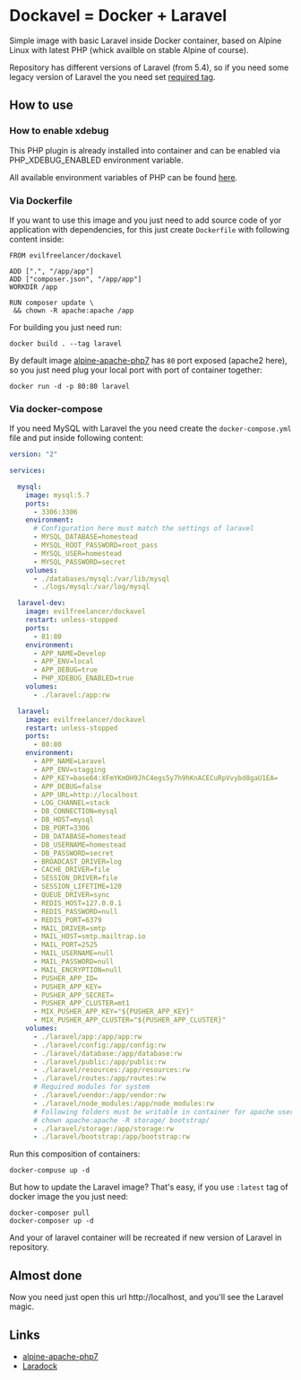 # Dockavel = Docker + Laravel

Simple image with basic Laravel inside Docker container, based on
Alpine Linux with latest PHP (whick availble on stable Alpine of
course).

Repository has different versions of Laravel (from 5.4), so if you need
some legacy version of Laravel the you need set [required tag](https://hub.docker.com/r/evilfreelancer/dockavel/tags/).

## How to use

### How to enable xdebug

This PHP plugin is already installed into container and can be enabled
via PHP_XDEBUG_ENABLED environment variable.

All available environment variables of PHP can be found
[here](https://github.com/EvilFreelancer/alpine-apache-php7).

### Via Dockerfile

If you want to use this image and you just need to add source code of
yor application with dependencies, for this just create `Dockerfile`
with following content inside:

```docker
FROM evilfreelancer/dockavel

ADD [".", "/app/app"]
ADD ["composer.json", "/app/app"]
WORKDIR /app

RUN composer update \
 && chown -R apache:apache /app
```

For building you just need run:

    docker build . --tag laravel

By default image [alpine-apache-php7](https://hub.docker.com/r/evilfreelancer/alpine-apache-php7/)
has `80` port exposed (apache2 here), so you just need plug your local
port with port of container together:

    docker run -d -p 80:80 laravel

### Via docker-compose

If you need MySQL with Laravel the you need create the
`docker-compose.yml` file and put inside following content:

```yml
version: "2"

services:

  mysql:
    image: mysql:5.7
    ports:
      - 3306:3306
    environment:
      # Configuration here must match the settings of laravel
      - MYSQL_DATABASE=homestead
      - MYSQL_ROOT_PASSWORD=root_pass
      - MYSQL_USER=homestead
      - MYSQL_PASSWORD=secret
    volumes:
      - ./databases/mysql:/var/lib/mysql
      - ./logs/mysql:/var/log/mysql

  laravel-dev:
    image: evilfreelancer/dockavel
    restart: unless-stopped
    ports:
      - 81:80
    environment:
      - APP_NAME=Develop
      - APP_ENV=local
      - APP_DEBUG=true
      - PHP_XDEBUG_ENABLED=true
    volumes:
      - ./laravel:/app:rw

  laravel:
    image: evilfreelancer/dockavel
    restart: unless-stopped
    ports:
      - 80:80
    environment:
      - APP_NAME=Laravel
      - APP_ENV=stagging
      - APP_KEY=base64:XFmYKmOH9JhC4egs5y7h9hKnACECuRpVvybd8gaU1EA=
      - APP_DEBUG=false
      - APP_URL=http://localhost
      - LOG_CHANNEL=stack
      - DB_CONNECTION=mysql
      - DB_HOST=mysql
      - DB_PORT=3306
      - DB_DATABASE=homestead
      - DB_USERNAME=homestead
      - DB_PASSWORD=secret
      - BROADCAST_DRIVER=log
      - CACHE_DRIVER=file
      - SESSION_DRIVER=file
      - SESSION_LIFETIME=120
      - QUEUE_DRIVER=sync
      - REDIS_HOST=127.0.0.1
      - REDIS_PASSWORD=null
      - REDIS_PORT=6379
      - MAIL_DRIVER=smtp
      - MAIL_HOST=smtp.mailtrap.io
      - MAIL_PORT=2525
      - MAIL_USERNAME=null
      - MAIL_PASSWORD=null
      - MAIL_ENCRYPTION=null
      - PUSHER_APP_ID=
      - PUSHER_APP_KEY=
      - PUSHER_APP_SECRET=
      - PUSHER_APP_CLUSTER=mt1
      - MIX_PUSHER_APP_KEY="${PUSHER_APP_KEY}"
      - MIX_PUSHER_APP_CLUSTER="${PUSHER_APP_CLUSTER}"
    volumes:
      - ./laravel/app:/app/app:rw
      - ./laravel/config:/app/config:rw
      - ./laravel/database:/app/database:rw
      - ./laravel/public:/app/public:rw
      - ./laravel/resources:/app/resources:rw
      - ./laravel/routes:/app/routes:rw
      # Required modules for system
      - ./laravel/vendor:/app/vendor:rw
      - ./laravel/node_modules:/app/node_modules:rw
      # Following folders must be writable in container for apache user
      # chown apache:apache -R storage/ bootstrap/
      - ./laravel/storage:/app/storage:rw
      - ./laravel/bootstrap:/app/bootstrap:rw
```

Run this composition of containers:

    docker-compuse up -d

But how to update the Laravel image? That's easy, if you use `:latest`
tag of docker image the you just need:

    docker-composer pull
    docker-composer up -d

And your of laravel container will be recreated if new version of
Laravel in repository.

## Almost done

Now you need just open this url http://localhost, and you'll see the Laravel magic.

## Links

* [alpine-apache-php7](https://hub.docker.com/r/evilfreelancer/alpine-apache-php7/)
* [Laradock](http://laradock.io/)
